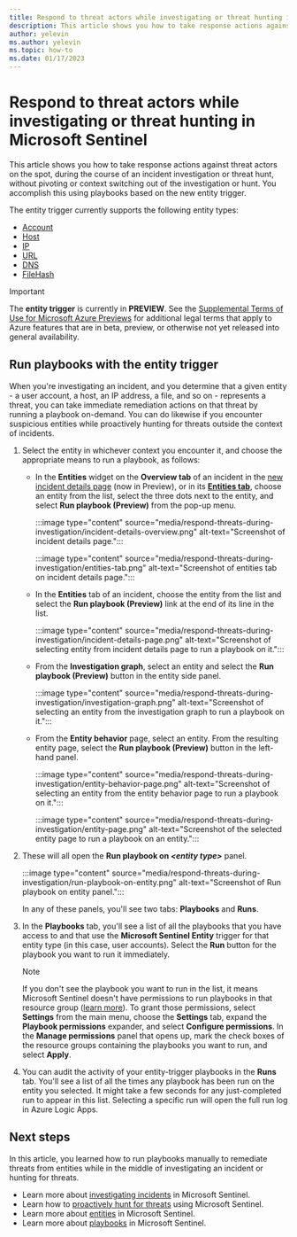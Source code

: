 ```yaml
---
title: Respond to threat actors while investigating or threat hunting in Microsoft Sentinel
description: This article shows you how to take response actions against threat actors on the spot, during the course of an incident investigation or threat hunt, without pivoting or context switching out of the investigation or hunt. You accomplish this using playbooks based on the new entity trigger.
author: yelevin
ms.author: yelevin
ms.topic: how-to
ms.date: 01/17/2023
---
```


# Respond to threat actors while investigating or threat hunting in Microsoft Sentinel

This article shows you how to take response actions against threat actors on the spot, during the course of an incident investigation or threat hunt, without pivoting or context switching out of the investigation or hunt. You accomplish this using playbooks based on the new entity trigger.

The entity trigger currently supports the following entity types:
- [Account](entities-reference.md#account)
- [Host](entities-reference.md#host)
- [IP](entities-reference.md#ip)
- [URL](entities-reference.md#url)
- [DNS](entities-reference.md#dns-resolution)
- [FileHash](entities-reference.md#file-hash)

> [!IMPORTANT]
>
> The **entity trigger** is currently in **PREVIEW**. See the [Supplemental Terms of Use for Microsoft Azure Previews](https://azure.microsoft.com/support/legal/preview-supplemental-terms/) for additional legal terms that apply to Azure features that are in beta, preview, or otherwise not yet released into general availability.

## Run playbooks with the entity trigger

When you're investigating an incident, and you determine that a given entity - a user account, a host, an IP address, a file, and so on - represents a threat, you can take immediate remediation actions on that threat by running a playbook on-demand. You can do likewise if you encounter suspicious entities while proactively hunting for threats outside the context of incidents.

1. Select the entity in whichever context you encounter it, and choose the appropriate means to run a playbook, as follows:
    - In the **Entities** widget on the **Overview tab** of an incident in the [new incident details page](investigate-incidents.md#explore-the-incidents-entities) (now in Preview), or in its [**Entities tab**](investigate-incidents.md#entities-tab), choose an entity from the list, select the three dots next to the entity, and select **Run playbook (Preview)** from the pop-up menu.

        :::image type="content" source="media/respond-threats-during-investigation/incident-details-overview.png" alt-text="Screenshot of incident details page.":::

        :::image type="content" source="media/respond-threats-during-investigation/entities-tab.png" alt-text="Screenshot of entities tab on incident details page.":::

    - In the **Entities** tab of an incident, choose the entity from the list and select the **Run playbook (Preview)** link at the end of its line in the list.

        :::image type="content" source="media/respond-threats-during-investigation/incident-details-page.png" alt-text="Screenshot of selecting entity from incident details page to run a playbook on it.":::

    - From the **Investigation graph**, select an entity and select the **Run playbook (Preview)** button in the entity side panel.

        :::image type="content" source="media/respond-threats-during-investigation/investigation-graph.png" alt-text="Screenshot of selecting an entity from the investigation graph to run a playbook on it.":::

    - From the **Entity behavior** page, select an entity. From the resulting entity page, select the **Run playbook (Preview)** button in the left-hand panel.

        :::image type="content" source="media/respond-threats-during-investigation/entity-behavior-page.png" alt-text="Screenshot of selecting an entity from the entity behavior page to run a playbook on it.":::

        :::image type="content" source="media/respond-threats-during-investigation/entity-page.png" alt-text="Screenshot of the selected entity page to run a playbook on an entity.":::

1. These will all open the **Run playbook on *\<entity type>*** panel.    

    :::image type="content" source="media/respond-threats-during-investigation/run-playbook-on-entity.png" alt-text="Screenshot of Run playbook on entity panel.":::

    In any of these panels, you'll see two tabs: **Playbooks** and **Runs**.

1. In the **Playbooks** tab, you'll see a list of all the playbooks that you have access to and that use the **Microsoft Sentinel Entity** trigger for that entity type (in this case, user accounts). Select the **Run** button for the playbook you want to run it immediately.

   > [!NOTE]
   > If you don't see the playbook you want to run in the list, it means Microsoft Sentinel doesn't have permissions to run playbooks in that resource group ([learn more](tutorial-respond-threats-playbook.md#explicit-permissions)). To grant those permissions, select **Settings** from the main menu, choose the **Settings** tab, expand the **Playbook permissions** expander, and select **Configure permissions**. In the **Manage permissions** panel that opens up, mark the check boxes of the resource groups containing the playbooks you want to run, and select **Apply**.

1. You can audit the activity of your entity-trigger playbooks in the **Runs** tab. You'll see a list of all the times any playbook has been run on the entity you selected. It might take a few seconds for any just-completed run to appear in this list. Selecting a specific run will open the full run log in Azure Logic Apps.


## Next steps

In this article, you learned how to run playbooks manually to remediate threats from entities while in the middle of investigating an incident or hunting for threats.

- Learn more about [investigating incidents](investigate-incidents.md) in Microsoft Sentinel.
- Learn how to [proactively hunt for threats](hunting.md) using Microsoft Sentinel.
- Learn more about [entities](entities.md) in Microsoft Sentinel.
- Learn more about [playbooks](automate-responses-with-playbooks.md) in Microsoft Sentinel.
